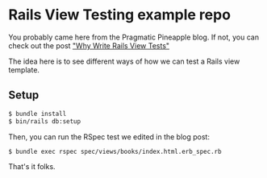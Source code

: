 # Rails View Testing example repo

You probably came here from the Pragmatic Pineapple blog. If not, you can check out the post
["Why Write Rails View Tests"](https://pragmaticpineapple.com/why-write-rails-view-tests/)

The idea here is to see different ways of how we can test a Rails view template.

## Setup

```bash
$ bundle install
$ bin/rails db:setup
```

Then, you can run the RSpec test we edited in the blog post:

```bash
$ bundle exec rspec spec/views/books/index.html.erb_spec.rb
```

That's it folks.
